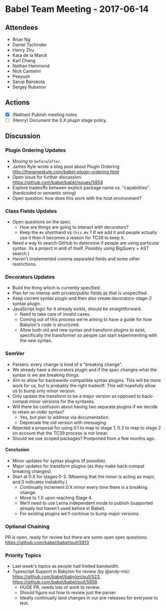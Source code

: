 # Babel Team Meeting - 2017-06-14
 
## Attendees
- Brian Ng
- Daniel Tschinder
- Henry Zhu
- Kara de la Marck
- Karl Cheng
- Nathan Hammond
- Nick Cantelmi
- Peeyush
- Sarup Banskota
- Sergey Rubanov
 
## Actions
 
- [X] (Nathan) Publish meeting notes.
- [ ] (Henry) Document the 0.X plugin stage policy.
 
## Discussion

### Plugin Ordering Updates

- Moving to `before`/`after`.
- James Kyle wrote a blog post about Plugin Ordering: http://thejameskyle.com/babel-plugin-ordering.html
- Open issue for further discussion: https://github.com/babel/babel/issues/5854
- Explore tradeoffs between explicit package name vs. "capabilities". (hardcoded or semantic string)
- Open question: how does this work with the host environment?

### Class Fields Updates

- Open questions on the spec.
  - How are things are going to interact with decorators?
  - Keep the `#x` shorthand vs `this.#x` ? If we add it and people actually use it then it becomes a reason for TC39 to keep it.
- Need a way to search GitHub to determine if people are using particular syntax. (Is a project in and of itself. Possibly using BigQuery + AST search.)
- Haven't implemented comma separated fields and some other restrictions.

### Decorators Updates

- Build the thing which is currently specified.
- Plan for no interop with private/public fields as that is unspecified.
- Keep current syntax plugin and then also create decorators-stage-2 syntax plugin.
- JavaScript logic for it already exists, should be straightforward.
  - Need to take care of invalid cases.
  - Coming out of this process we're aiming to have a guide for how Babylon's code is structured.
  - Allow both old and new syntax and transform plugins to exist, specifically the transformer so people can start experimenting with the new syntax.

### SemVer

- Parsers: every change is kind of a "breaking change".
- We already have a decorators plugin and if the spec changes what the syntax _is_ we are breaking things.
- Aim to allow for backwards-compatible syntax plugins. This will be more work for us, but is probably the right tradeoff. This will hopefully allow us to bump only minor version.
- Only update the transform to be a major version as opposed to back-compat minor versions for the syntaxes.
- Will there be confusion about having two separate plugins if we decide to retain an older syntax?
  - Yes, but plan to address via documentation.
  - Deprecate the old version with messaging.
- Rejected a proposal for using 0.1 to map to stage 1, 0.2 to map to stage 2 on account that the TC39 process is not linear.
- Should we use scoped packages? Postponed from a few months ago.

#### Conclusion

- Minor updates for syntax plugins (if possible).
- Major updates for transform plugins (as they make back-compat breaking changes).
- Start at 0.X for stages 0-3. (Meaning that the minor is acting as major, and 0 indicates instability.)
  - Continually increment 0.X minor every time there is a breaking change.
  - Move to 1.X upon reaching Stage 4.
  - We'll need to use Lerna independent mode to publish (supported already but haven't used before in Babel).
  - For existing plugins we'll continue to bump major versions.

### Optional Chaining

PR is open, ready for review but there are some open spec questions: https://github.com/babel/babel/pull/5813

### Priority Topics

- Last week's topics as people had limited bandwidth.
- Typescript Support in Babylon for review (by @andy-ms): https://github.com/babel/babylon/pull/523, https://github.com/babel/babel/pull/5856
  - HUGE PR, needs lots of work to review.
  - Should figure out how to review just the parser.
  - Ideally continually land changes in our pre-releases for everyone to test.
